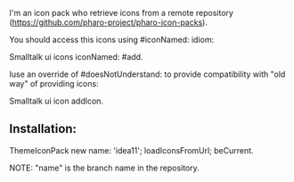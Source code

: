 I'm an icon pack who retrieve icons from a remote repository (https://github.com/pharo-project/pharo-icon-packs).You should access this icons using #iconNamed: idiom: Smalltalk ui icons iconNamed: #add.Iuse an override of #doesNotUnderstand: to provide compatibility with "old way" of providing icons: Smalltalk ui icon addIcon. Installation:----------------ThemeIconPack new 	name: 'idea11';	loadIconsFromUrl;	beCurrent.NOTE: "name" is the branch name in the repository.
